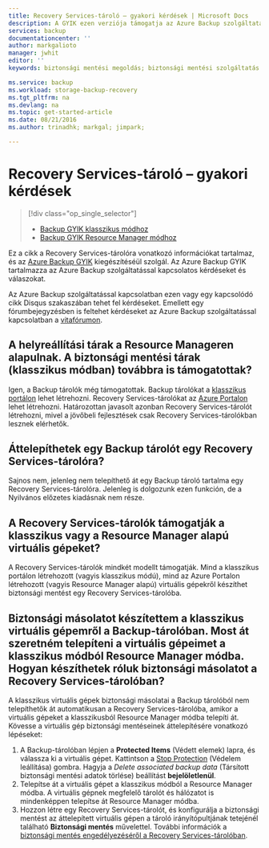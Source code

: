 ```yaml
---
title: Recovery Services-tároló – gyakori kérdések | Microsoft Docs
description: A GYIK ezen verziója támogatja az Azure Backup szolgáltatás Nyilvános előzetes kiadását. Megválaszolja a biztonsági mentési ügynökre, a biztonsági mentésre és a megtartásra, helyreállításra, biztonságra és egyéb, a biztonsági mentéssel és az Azure Backup megoldással kapcsolatos általánosságokra vonatkozó gyakran ismételt kérdéseket.
services: backup
documentationcenter: ''
author: markgalioto
manager: jwhit
editor: ''
keywords: biztonsági mentési megoldás; biztonsági mentési szolgáltatás

ms.service: backup
ms.workload: storage-backup-recovery
ms.tgt_pltfrm: na
ms.devlang: na
ms.topic: get-started-article
ms.date: 08/21/2016
ms.author: trinadhk; markgal; jimpark;

---
```

# Recovery Services-tároló – gyakori kérdések
> [!div class="op_single_selector"]
> * [Backup GYIK klasszikus módhoz](backup-azure-backup-faq.md)
> * [Backup GYIK Resource Manager módhoz](backup-azure-backup-ibiza-faq.md)
> 
> 

Ez a cikk a Recovery Services-tárolóra vonatkozó információkat tartalmaz, és az [Azure Backup GYIK](backup-azure-backup-faq.md) kiegészítéséül szolgál. Az Azure Backup GYIK tartalmazza az Azure Backup szolgáltatással kapcsolatos kérdéseket és válaszokat.  

Az Azure Backup szolgáltatással kapcsolatban ezen vagy egy kapcsolódó cikk Disqus szakaszában tehet fel kérdéseket. Emellett egy fórumbejegyzésben is feltehet kérdéseket az Azure Backup szolgáltatással kapcsolatban a [vitafórumon](https://social.msdn.microsoft.com/forums/azure/home?forum=windowsazureonlinebackup).

## A helyreállítási tárak a Resource Manageren alapulnak. A biztonsági mentési tárak (klasszikus módban) továbbra is támogatottak? <br/>
Igen, a Backup tárolók még támogatottak. Backup tárolókat a [klasszikus portálon](https://manage.windowsazure.com) lehet létrehozni. Recovery Services-tárolókat az [Azure Portalon](https://portal.azure.com) lehet létrehozni. Határozottan javasolt azonban Recovery Services-tárolót létrehozni, mivel a jövőbeli fejlesztések csak Recovery Services-tárolókban lesznek elérhetők. 

## Áttelepíthetek egy Backup tárolót egy Recovery Services-tárolóra? <br/>
Sajnos nem, jelenleg nem telepíthető át egy Backup tároló tartalma egy Recovery Services-tárolóra. Jelenleg is dolgozunk ezen funkción, de a Nyilvános előzetes kiadásnak nem része.

## A Recovery Services-tárolók támogatják a klasszikus vagy a Resource Manager alapú virtuális gépeket? <br/>
A Recovery Services-tárolók mindkét modellt támogatják.  Mind a klasszikus portálon létrehozott (vagyis klasszikus módú), mind az Azure Portalon létrehozott (vagyis Resource Manager alapú) virtuális gépekről készíthet biztonsági mentést egy Recovery Services-tárolóba.

## Biztonsági másolatot készítettem a klasszikus virtuális gépemről a Backup-tárolóban. Most át szeretném telepíteni a virtuális gépeimet a klasszikus módból Resource Manager módba.  Hogyan készíthetek róluk biztonsági másolatot a Recovery Services-tárolóban?
A klasszikus virtuális gépek biztonsági másolatai a Backup tárolóból nem telepíthetők át automatikusan a Recovery Services-tárolóba, amikor a virtuális gépeket a klasszikusból Resource Manager módba telepíti át. Kövesse a virtuális gép biztonsági mentéseinek áttelepítésére vonatkozó lépéseket:

1. A Backup-tárolóban lépjen a **Protected Items** (Védett elemek) lapra, és válassza ki a virtuális gépet. Kattintson a [Stop Protection](backup-azure-manage-vms-classic.md#stop-protecting-virtual-machines) (Védelem leállítása) gombra. Hagyja a *Delete associated backup data* (Társított biztonsági mentési adatok törlése) beállítást **bejelöletlenül**. 
2. Telepítse át a virtuális gépet a klasszikus módból a Resource Manager módba. A virtuális gépnek megfelelő tárolót és hálózatot is mindenképpen telepítse át Resource Manager módba. 
3. Hozzon létre egy Recovery Services-tárolót, és konfigurálja a biztonsági mentést az áttelepített virtuális gépen a tároló irányítópultjának tetejénél található **Biztonsági mentés** művelettel. További információk a [biztonsági mentés engedélyezéséről a Recovery Services-tárolóban](backup-azure-vms-first-look-arm.md).

<!--HONumber=Sep16_HO5-->


